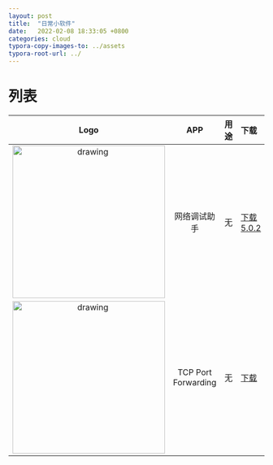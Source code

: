 ```yaml
---
layout: post
title:  "日常小软件"
date:   2022-02-08 18:33:05 +0800
categories: cloud
typora-copy-images-to: ../assets
typora-root-url: ../
---
```


# 列表

| Logo | APP | 用途 | 下载 |
| :----: | :----: | :---- | :---- |
| <img src="./assets/NetAssit.png" alt="drawing" width="300"/> | 网络调试助手 | 无 | [下载 5.0.2][1] |
| <img src="./assets/tcp-port-forwarding.jpg" alt="drawing" width="300"/> | TCP Port Forwarding | 无 | [下载][2] |


[1]: https://github.com/kangear/daily_software/raw/main/netassist.zip
[2]: https://github.com/kangear/daily_software/raw/main/TCPPortForwarding.zip
